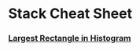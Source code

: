 # Stack Cheat Sheet

### [Largest Rectangle in Histogram](https://leetcode.com/problems/largest-rectangle-in-histogram/description/)

